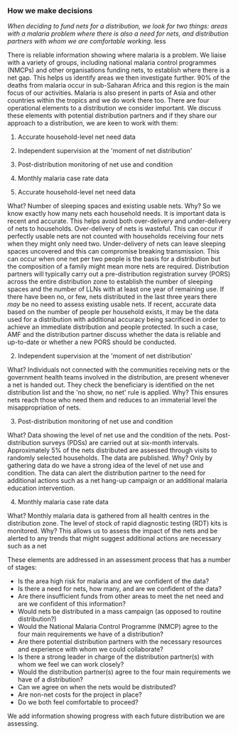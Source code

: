 ### How we make decisions

_When deciding to fund nets for a distribution, we look for two things: areas with a malaria problem where there is also a need for nets, and distribution partners with whom we are comfortable working._ less

There is reliable information showing where malaria is a problem. We liaise with a variety of groups, including national malaria control programmes (NMCPs) and other organisations funding nets, to establish where there is a net gap. This helps us identify areas we then investigate further. 90% of the deaths from malaria occur in sub-Saharan Africa and this region is the main focus of our activities. Malaria is also present in parts of Asia and other countries within the tropics and we do work there too. There are four operational elements to a distribution we consider important. We discuss these elements with potential distribution partners and if they share our approach to a distribution, we are keen to work with them:

1. Accurate household-level net need data  
2. Independent supervision at the 'moment of net distribution'  
3. Post-distribution monitoring of net use and condition  
4. Monthly malaria case rate data

1. Accurate household-level net need data

What? Number of sleeping spaces and existing usable nets. Why? So we know exactly how many nets each household needs. It is important data is recent and accurate. This helps avoid both over-delivery and under-delivery of nets to households. Over-delivery of nets is wasteful. This can occur if perfectly usable nets are not counted with households receiving four nets when they might only need two. Under-delivery of nets can leave sleeping spaces uncovered and this can compromise breaking transmission. This can occur when one net per two people is the basis for a distribution but the composition of a family might mean more nets are required. Distribution partners will typically carry out a pre-distribution registration survey (PORS) across the entire distribution zone to establish the number of sleeping spaces and the number of LLNs with at least one year of remaining use. If there have been no, or few, nets distributed in the last three years there _may_ be no need to assess existing usable nets. If recent, accurate data based on the number of people per household exists, it may be the data used for a distribution with additional accuracy being sacrificed in order to achieve an immediate distribution and people protected. In such a case, AMF and the distribution partner discuss whether the data is reliable and up-to-date or whether a new PORS should be conducted.

2. Independent supervision at the 'moment of net distribution'

What? Individuals not connected with the communities receiving nets or the government health teams involved in the distribution, are present whenever a net is handed out. They check the beneficiary is identified on the net distribution list and the 'no show, no net' rule is applied. Why? This ensures nets reach those who need them and reduces to an immaterial level the misappropriation of nets.

3. Post-distribution monitoring of net use and condition

What? Data showing the level of net use and the condition of the nets. Post-distribution surveys (PDSs) are carried out at six-month intervals. Approximately 5% of the nets distributed are assessed through visits to randomly selected households. The data are published. Why? Only by gathering data do we have a strong idea of the level of net use and condition. The data can alert the distribution partner to the need for additional actions such as a net hang-up campaign or an additional malaria education intervention.

4. Monthly malaria case rate data

What? Monthly malaria data is gathered from all health centres in the distribution zone. The level of stock of rapid diagnostic testing (RDT) kits is monitored. Why? This allows us to assess the impact of the nets and be alerted to any trends that might suggest additional actions are necessary such as a net

These elements are addressed in an assessment process that has a number of stages:

* Is the area high risk for malaria and are we confident of the data? 
* Is there a need for nets, how many, and are we confident of the data? 
* Are there insufficient funds from other areas to meet the net need and are we confident of this information? 
* Would nets be distributed in a mass campaign (as opposed to routine distribution?) 
* Would the National Malaria Control Programme (NMCP) agree to the four main requirements we have of a distribution? 
* Are there potential distribution partners with the necessary resources and experience with whom we could collaborate? 
* Is there a strong leader in charge of the distribution partner(s) with whom we feel we can work closely? 
* Would the distribution partner(s) agree to the four main requirements we have of a distribution? 
* Can we agree on when the nets would be distributed? 
* Are non-net costs for the project in place? 
* Do we both feel comfortable to proceed? 

We add information showing progress with each future distribution we are assessing.